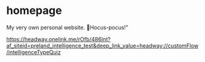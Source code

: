 # homepage
My very own personal website.
🧙Hocus-pocus!"

https://headway.onelink.me/rOfb/486Int?af_siteid=preland_intelligence_test&deep_link_value=headway://customFlow/intelligenceTypeQuiz
